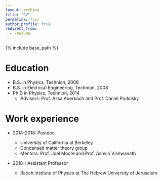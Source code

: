 ```yaml
---
layout: archive
title: "CV"
permalink: /cv/
author_profile: true
redirect_from:
  - /resume
---
```


{% include base_path %}

Education
======
* B.S. in Physics, Technion, 2008
* B.S. in Electrical Engineering, Technion, 2008
* Ph.D in Physics, Technion, 2014
  * Advisors: Prof. Assa Auerbach and Prof. Daniel Podolsky

Work experience
======
* 2014-2018: Postdoc
  * University of California at Berkeley
  * Condensed matter theory group
  * Mentors: Prof. Joel Moore and Prof. Ashvin Vishwanath

* 2018-: Assistant Professor
  * Racah Institute of Physics at The Hebrew University of Jerusalem

<!-- Publications
======
  <ul>{% for post in site.publications %}
    {% include archive-single-cv.html %}
  {% endfor %}</ul>

Talks
======
  <ul>{% for post in site.talks %}
    {% include archive-single-talk-cv.html %}
  {% endfor %}</ul>

Teaching
======
  <ul>{% for post in site.teaching %}
    {% include archive-single-cv.html %}
  {% endfor %}</ul> -->

<!-- Service and leadership
======
* Building of the Racah institute CMT group computer cluster -->
